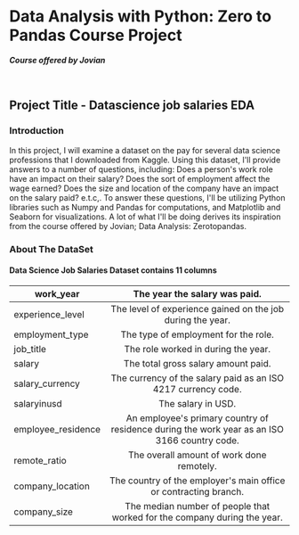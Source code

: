# Data Analysis with Python: Zero to Pandas Course Project

***Course offered by Jovian***

<br/>

## Project Title - Datascience job salaries EDA

### Introduction

In this project, I will examine a dataset on the pay for several data science professions that I downloaded from Kaggle. Using this dataset, I'll provide answers to a number of questions, including: Does a person's work role have an impact on their salary? Does the sort of employment affect the wage earned? Does the size and location of the company have an impact on the salary paid? e.t.c,. To answer these questions, I'll be utilizing Python libraries such as Numpy and Pandas for computations, and Matplotlib and Seaborn for visualizations. A lot of what I'll be doing derives its inspiration from the course offered by Jovian; Data Analysis: Zerotopandas.

### About The DataSet

#### Data Science Job Salaries Dataset contains 11 columns

| work_year          | The year the salary was paid.                                                                |
| ------------------ | :------------------------------------------------------------------------------------------: |
| experience_level   | The level of experience gained on the job during the year.                                   |
| employment_type    | The type of employment for the role.                                                         |
| job_title          | The role worked in during the year.                                                          |
| salary             | The total gross salary amount paid.                                                          |
| salary_currency    | The currency of the salary paid as an ISO 4217 currency code.                                |
| salaryinusd        | The salary in USD.                                                                           |
| employee_residence | An employee's primary country of residence during the work year as an ISO 3166 country code. |
| remote_ratio       | The overall amount of work done remotely.                                                    |
| company_location   | The country of the employer's main office or contracting branch.                             |
| company_size       | The median number of people that worked for the company during the year.                     |

